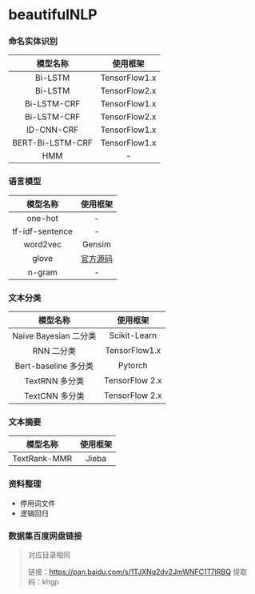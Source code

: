 # beautifulNLP
### 命名实体识别

|     模型名称     |   使用框架    |
| :--------------: | :-----------: |
|     Bi-LSTM      | TensorFlow1.x |
|     Bi-LSTM      | TensorFlow2.x |
|   Bi-LSTM-CRF    | TensorFlow1.x |
|   Bi-LSTM-CRF    | TensorFlow2.x |
|    ID-CNN-CRF    | TensorFlow1.x |
| BERT-Bi-LSTM-CRF | TensorFlow1.x |
|       HMM        |       -       |

### 语言模型

|    模型名称     |                     使用框架                     |
| :-------------: | :----------------------------------------------: |
|     one-hot     |                        -                         |
| tf-idf-sentence |                        -                         |
|    word2vec     |                      Gensim                      |
|      glove      | [官方源码](https://github.com/stanfordnlp/GloVe) |
|     n-gram      |                        -                         |

### 文本分类

|       模型名称        |    使用框架    |
| :-------------------: | :------------: |
| Naive Bayesian 二分类 |  Scikit-Learn  |
|      RNN 二分类       | TensorFlow1.x  |
| Bert-baseline 多分类  |    Pytorch     |
|    TextRNN 多分类     | TensorFlow 2.x |
|    TextCNN 多分类     | TensorFlow 2.x |

### 文本摘要

|   模型名称   | 使用框架 |
| :----------: | :------: |
| TextRank-MMR |  Jieba   |

### 资料整理

- 停用词文件
- 逻辑回归

### 数据集百度网盘链接

> 对应目录相同
>
> 链接：https://pan.baidu.com/s/1TJXNq2dv2JmWNFC1T7IRBQ 
> 提取码：khgp